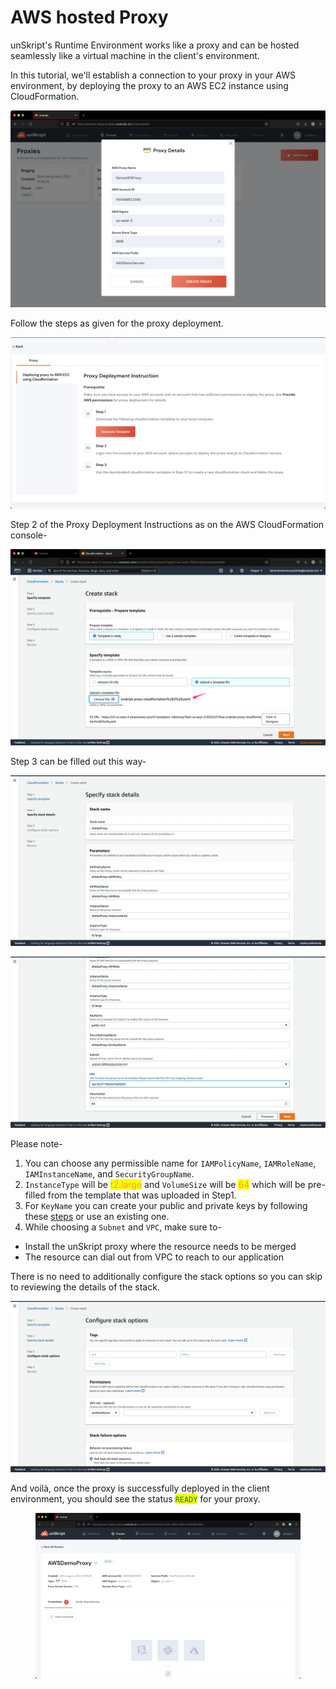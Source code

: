 # AWS hosted Proxy

unSkript's Runtime Environment works like a proxy and can be hosted seamlessly like a virtual machine in the client's environment.

In this tutorial, we'll establish a connection to your proxy in your AWS environment, by deploying the proxy to an AWS EC2 instance using CloudFormation.

![](<../../.gitbook/assets/Screenshot 2022-08-11 at 1.02.07 PM.png>)

Follow the steps as given for the proxy deployment.

![](<../../.gitbook/assets/Screenshot 2022-08-09 at 3.10.53 PM.png>)

Step 2 of the Proxy Deployment Instructions as on the AWS CloudFormation console-

![](../../.gitbook/assets/12650EB1-C77C-4240-AA7F-16D9BF5FBF3B.png)

Step 3 can be filled out this way-

![Part 1 of the stack details](<../../.gitbook/assets/Screenshot 2022-08-09 at 3.15.42 PM (1).png>)

![Part 2 of the stack details](../../.gitbook/assets/F5C2A6FB-AD12-40CB-AD6C-979E3209823C.png)

Please note-

1. You can choose any permissible name for `IAMPolicyName`, `IAMRoleName`, `IAMInstanceName`, and `SecurityGroupName`.
2. `InstanceType` will be <mark style="color:orange;">t2.large</mark> and `VolumeSize` will be <mark style="color:orange;">64</mark> which will be pre-filled from the template that was uploaded in Step1.
3. For `KeyName` you can create your public and private keys by following these [steps](https://docs.aws.amazon.com/AWSCloudFormation/latest/UserGuide/cfn-console-create-keypair.html) or use an existing one.
4. While choosing a `Subnet` and `VPC`, make sure to-

* Install the unSkript proxy where the resource needs to be merged
* The resource can dial out from VPC to reach to our application

There is no need to additionally configure the stack options so you can skip to reviewing the details of the stack.

![](<../../.gitbook/assets/Screenshot 2022-08-09 at 3.16.21 PM.png>)

And voilà, once the proxy is successfully deployed in the client environment, you should see the status <mark style="color:green;background-color:yellow;">`READY`</mark> for your proxy.

<figure><img src="../../.gitbook/assets/Screenshot 2022-09-01 at 7.51.13 PM.png" alt=""><figcaption></figcaption></figure>
